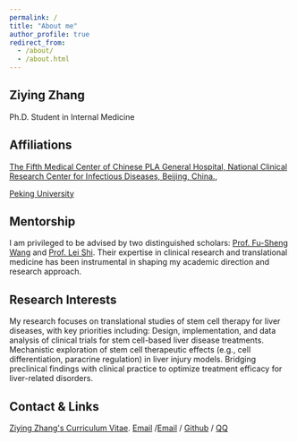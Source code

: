 ```yaml
---
permalink: /
title: "About me"
author_profile: true
redirect_from: 
  - /about/
  - /about.html
---
```

Ziying Zhang​
---
Ph.D. Student in Internal Medicine​

Affiliations​
---
[The Fifth Medical Center of Chinese PLA General Hospital, National Clinical Research Center for Infectious Diseases, Beijing, China.](https://www.301hospital-5.mil.cn/),

[Peking University](https://www.pku.edu.cn/)

Mentorship​
---
I am privileged to be advised by two distinguished scholars:​
[Prof. Fu-Sheng Wang](https://orcid.org/0000-0002-8043-6685) and [Prof. Lei Shi](https://orcid.org/0000-0002-5727-3590). 
Their expertise in clinical research and translational medicine has been instrumental in shaping my academic direction and research approach.​

Research Interests​
---
My research focuses on translational studies of stem cell therapy for liver diseases, with key priorities including:​
Design, implementation, and data analysis of clinical trials for stem cell-based liver disease treatments​. Mechanistic exploration of stem cell therapeutic effects (e.g., cell differentiation, paracrine regulation) in liver injury models​. Bridging preclinical findings with clinical practice to optimize treatment efficacy for liver-related disorders​.

Contact & Links
---
 [Ziying Zhang's Curriculum Vitae](../assets/CV2025ZY.pdf).
[Email](mailto:ziying9818@163.com.cn) /[Email](mailto:zhangziying25@stu.pku.edu.cn) / [Github](https://github.com/Ziying98.github.io) / [QQ](../images/2896047f1d75a3b620268a8606c69e41.jpg) 

